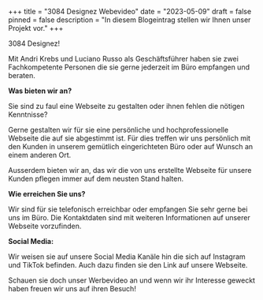 +++
title = "3084 Designez Webevideo"
date = "2023-05-09"
draft = false
pinned = false
description = "In diesem Blogeintrag stellen wir Ihnen unser Projekt vor."
+++


3﻿084 Designez!

M﻿it Andri Krebs und Luciano Russo als Geschäftsführer haben sie zwei Fachkompetente Personen die sie gerne jederzeit im Büro empfangen und beraten.

**W﻿as bieten wir an?**

S﻿ie sind zu faul eine Webseite zu gestalten oder ihnen fehlen die nötigen Kenntnisse?

G﻿erne gestalten wir für sie eine persönliche und hochprofessionelle Webseite die auf sie abgestimmt ist. Für dies treffen wir uns persönlich mit den Kunden in unserem gemütlich eingerichteten Büro oder auf Wunsch an einem anderen Ort.

A﻿usserdem bieten wir an, das wir die von uns erstellte Webseite für unsere Kunden pflegen immer auf dem neusten Stand halten.

**W﻿ie erreichen Sie uns?**

W﻿ir sind für sie telefonisch erreichbar oder empfangen Sie sehr gerne bei uns im Büro. Die Kontaktdaten sind mit weiteren Informationen auf unserer Webseite vorzufinden.

**S﻿ocial Media:**

W﻿ir weisen sie auf unsere Social Media Kanäle hin die sich auf Instagram und TikTok befinden. Auch dazu finden sie den Link auf unsere Webseite.

S﻿chauen sie doch unser Werbevideo an und wenn wir ihr Interesse geweckt haben freuen wir uns auf ihren Besuch!